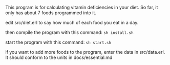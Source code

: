This program is for calculating vitamin deficiencies in your diet. So far, it only has about 7 foods programmed into it.

edit src/diet.erl to say how much of each food you eat in a day.

then compile the program with this command:
```sh install.sh```

start the program with this command:
```sh start.sh```

if you want to add more foods to the program, enter the data in src/data.erl.
It should conform to the units in docs/essential.md